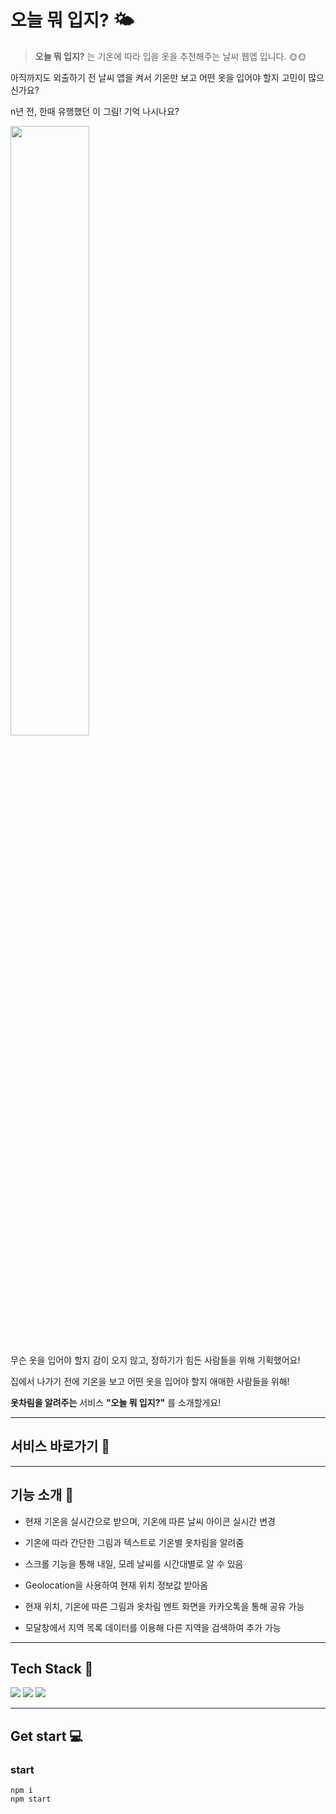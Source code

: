 # 오늘 뭐 입지? 🌤
>**오늘 뭐 입지?** 는 기온에 따라 입을 옷을 추천해주는 날씨 웹엡 입니다. 🌞🌞

아직까지도 외출하기 전 날씨 앱을 켜서 기온만 보고 어떤 옷을 입어야 할지 고민이 많으신가요?

n년 전, 한때 유행했던 이 그림! 기억 나시나요?

<img src="https://user-images.githubusercontent.com/100752008/208045812-aa4e46d5-4ecd-43c6-91a7-3305bcc9fd58.jpeg" width="50%">

무슨 옷을 입어야 할지 감이 오지 않고, 정하기가 힘든 사람들을 위해 기획했어요!

집에서 나가기 전에 기온을 보고 어떤 옷을 입어야 할지 애매한 사람들을 위해!

 **옷차림을 알려주는** 서비스 **"오늘 뭐 입지?"** 를 소개할게요!



---
## 서비스 바로가기 🌸


---
## 기능 소개 📢
- 현재 기온을 실시간으로 받으며, 기온에 따른 날씨 아이콘 실시간 변경

- 기온에 따라 간단한 그림과 텍스트로 기온별 옷차림을 알려줌

- 스크롤 기능을 통해 내일, 모레 날씨를 시간대별로 알 수 있음

- Geolocation을 사용하여 현재 위치 정보값 받아옴

- 현재 위치, 기온에 따른 그림과 옷차림 멘트 화면을 카카오톡을 통해 공유 가능

- 모달창에서 지역 목록 데이터를 이용해 다른 지역을 검색하여 추가 가능

---
## Tech Stack 🌈

<img src="https://img.shields.io/badge/-React-61DAFB?logo=react&logoColor=white&style=for-the-badge"/>
<img src="https://img.shields.io/badge/Styled_Components-DB7093?style=for-the-badge&logo=styledcomponents&logoColor=white"/>
<img src="https://img.shields.io/badge/Prettier-F7B93E?style=for-the-badge&logo=prettier&logoColor=white"/>


---
## Get start 💻 
### start
```
npm i
npm start
```
